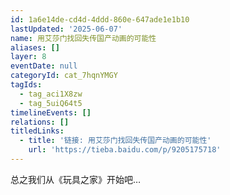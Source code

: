 ```yaml
---
id: 1a6e14de-cd4d-4ddd-860e-647ade1e1b10
lastUpdated: '2025-06-07'
name: 用艾莎门找回失传国产动画的可能性
aliases: []
layer: 8
eventDate: null
categoryId: cat_7hqnYMGY
tagIds:
  - tag_aci1X8zw
  - tag_5uiQ64t5
timelineEvents: []
relations: []
titledLinks:
  - title: '链接: 用艾莎门找回失传国产动画的可能性'
    url: 'https://tieba.baidu.com/p/9205175718'
---
```

总之我们从《玩具之家》开始吧…
